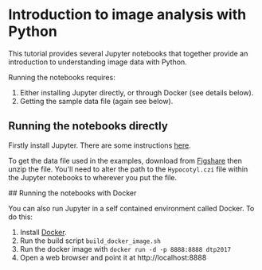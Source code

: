 
# Introduction to image analysis with Python

This tutorial provides several Jupyter notebooks that together provide an introduction to understanding image data with Python.

Running the notebooks requires:

1. Either installing Jupyter directly, or through Docker (see details below).
2. Getting the sample data file (again see below).

## Running the notebooks directly

Firstly install Jupyter. There are some instructions [here](https://jupyter-notebook-beginner-guide.readthedocs.io/en/latest/).

To get the data file used in the examples, download from [Figshare](https://doi.org/10.6084/m9.figshare.3438743.v1) then unzip the file. You'll need to alter the path to the ``Hypocotyl.czi`` file within the Jupyter notebooks to wherever you put the file.

## Running the notebooks with Docker

You can also run Jupyter in a self contained environment called Docker. To do this:

1. Install [Docker](https://docs.docker.com/engine/installation/).
2. Run the build script ``build_docker_image.sh``
3. Run the docker image with ``docker run -d -p 8888:8888 dtp2017``
4. Open a web browser and point it at http://localhost:8888

